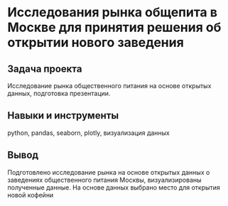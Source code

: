 # Исследования рынка общепита в Москве для принятия решения об открытии нового заведения

## Задача проекта

Исследование рынка общественного питания на основе открытых данных, подготовка презентации.

## Навыки и инструменты

python, pandas, seaborn, plotly, визуализация данных

## Вывод

Подготовлено исследование рынка на основе открытых данных о заведениях общественного питания Москвы, визуализированы полученные данные. На основе данных выбрано место для открытия новой кофейни
